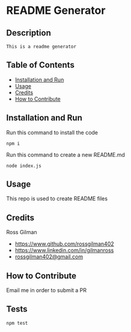 # README Generator

  
      
  ## Description
      
    This is a readme generator
      
  ## Table of Contents
      
  - [Installation and Run](#installation-and-run)
  - [Usage](#usage)
  - [Credits](#credits)
  - [How to Contribute](#how-to-contribute)
  
      
  ## Installation and Run
      
  Run this command to install the code
  ```
  npm i
  ```

  Run this command to create a new README.md
  ```
  node index.js
  ```
      
  ## Usage
      
  This repo is used to create README files
      
  ## Credits
      
  Ross Gilman
      
  - https://www.github.com/rossgilman402
  - https://www.linkedin.com/in/gilmanross
  - rossgilman402@gmail.com
      
  ## How to Contribute
      
  Email me in order to submit a PR
      
  ## Tests
      
  ```
  npm test
  ```
      
  
  